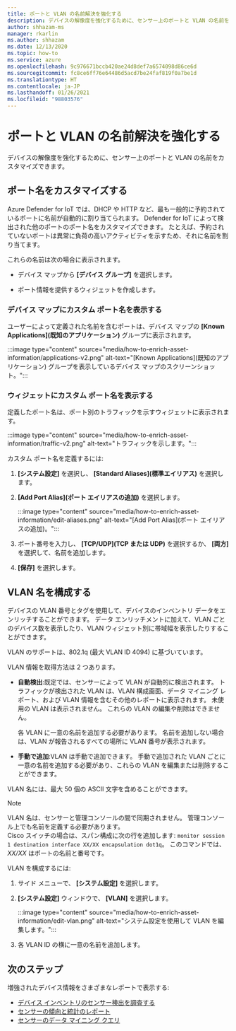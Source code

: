 ```yaml
---
title: ポートと VLAN の名前解決を強化する
description: デバイスの解像度を強化するために、センサー上のポートと VLAN の名前をカスタマイズします。
author: shhazam-ms
manager: rkarlin
ms.author: shhazam
ms.date: 12/13/2020
ms.topic: how-to
ms.service: azure
ms.openlocfilehash: 9c976671bccb420ae24d8def7a6574098d86ce6d
ms.sourcegitcommit: fc8ce6ff76e64486d5acd7be24faf819f0a7be1d
ms.translationtype: HT
ms.contentlocale: ja-JP
ms.lasthandoff: 01/26/2021
ms.locfileid: "98803576"
---
```

# <a name="enhance-port-and-vlan-name-resolution"></a>ポートと VLAN の名前解決を強化する

デバイスの解像度を強化するために、センサー上のポートと VLAN の名前をカスタマイズできます。

## <a name="customize-port-names"></a>ポート名をカスタマイズする

Azure Defender for IoT では、DHCP や HTTP など、最も一般的に予約されているポートに名前が自動的に割り当てられます。 Defender for IoT によって検出された他のポートのポート名をカスタマイズできます。 たとえば、予約されていないポートは異常に負荷の高いアクティビティを示すため、それに名前を割り当てます。

これらの名前は次の場合に表示されます。

  - デバイス マップから **[デバイス グループ]** を選択します。

  - ポート情報を提供するウィジェットを作成します。

### <a name="view-custom-port-names-in-the-device-map"></a>デバイス マップにカスタム ポート名を表示する

ユーザーによって定義された名前を含むポートは、デバイス マップの **[Known Applications]\(既知のアプリケーション\)** グループに表示されます。

:::image type="content" source="media/how-to-enrich-asset-information/applications-v2.png" alt-text="[Known Applications]\(既知のアプリケーション\) グループを表示しているデバイス マップのスクリーンショット。":::

### <a name="view-custom-port-names-in-widgets"></a>ウィジェットにカスタム ポート名を表示する

定義したポート名は、ポート別のトラフィックを示すウィジェットに表示されます。

:::image type="content" source="media/how-to-enrich-asset-information/traffic-v2.png" alt-text="トラフィックを示します。":::

カスタム ポート名を定義するには:

1. **[システム設定]** を選択し、 **[Standard Aliases]\(標準エイリアス\)** を選択します。

2. **[Add Port Alias]\(ポート エイリアスの追加\)** を選択します。

    :::image type="content" source="media/how-to-enrich-asset-information/edit-aliases.png" alt-text="[Add Port Alias]\(ポート エイリアスの追加\)。":::

3. ポート番号を入力し、 **[TCP/UDP]\(TCP または UDP\)** を選択するか、 **[両方]** を選択して、名前を追加します。

4. **[保存]** を選択します。

## <a name="configure-vlan-names"></a>VLAN 名を構成する

デバイスの VLAN 番号とタグを使用して、デバイスのインベントリ データをエンリッチすることができます。 データ エンリッチメントに加えて、VLAN ごとのデバイス数を表示したり、VLAN ウィジェット別に帯域幅を表示したりすることができます。

VLAN のサポートは、802.1q (最大 VLAN ID 4094) に基づいています。

VLAN 情報を取得方法は 2 つあります。

- **自動検出**:既定では、センサーによって VLAN が自動的に検出されます。 トラフィックが検出された VLAN は、VLAN 構成画面、データ マイニング レポート、および VLAN 情報を含むその他のレポートに表示されます。 未使用の VLAN は表示されません。 これらの VLAN の編集や削除はできません。 

  各 VLAN に一意の名前を追加する必要があります。 名前を追加しない場合は、VLAN が報告されるすべての場所に VLAN 番号が表示されます。

- **手動で追加**:VLAN は手動で追加できます。 手動で追加された VLAN ごとに一意の名前を追加する必要があり、これらの VLAN を編集または削除することができます。

VLAN 名には、最大 50 個の ASCII 文字を含めることができます。

> [!NOTE]
> VLAN 名は、センサーと管理コンソールの間で同期されません。 管理コンソール上でも名前を定義する必要があります。  
Cisco スイッチの場合は、スパン構成に次の行を追加します: `monitor session 1 destination interface XX/XX encapsulation dot1q`。 このコマンドでは、*XX/XX* はポートの名前と番号です。

VLAN を構成するには:

1. サイド メニューで、 **[システム設定]** を選択します。

2. **[システム設定]** ウィンドウで、 **[VLAN]** を選択します。

    :::image type="content" source="media/how-to-enrich-asset-information/edit-vlan.png" alt-text="システム設定を使用して VLAN を編集します。":::

3. 各 VLAN ID の横に一意の名前を追加します。

## <a name="next-steps"></a>次のステップ

増強されたデバイス情報をさまざまなレポートで表示する:

- [デバイス インベントリのセンサー検出を調査する](how-to-investigate-sensor-detections-in-a-device-inventory.md)
- [センサーの傾向と統計のレポート](how-to-create-trends-and-statistics-reports.md)
- [センサーのデータ マイニング クエリ](how-to-create-data-mining-queries.md)
